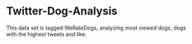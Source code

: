 # Twitter-Dog-Analysis
This data set is tagged WeRateDogs, analyzing most viewed dogs, dogs with the highest tweets and like.
